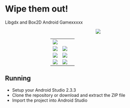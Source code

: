 # Wipe them out!
Libgdx and Box2D Android Gamexxxxx

<P style="margin-left: 150px"/>
<img style="margin-left: 150px!important" src="https://user-images.githubusercontent.com/9197974/43360272-5001941e-9289-11e8-962b-3a4e67cd57d7.png"/>


<table style="border-color:red" >
    <tbody>
        <tr>
            <td colspan="2">
                <img src="https://user-images.githubusercontent.com/9197974/43360272-5001941e-9289-11e8-962b-3a4e67cd57d7.png"/>
            </td>
        </tr>
        <tr>
            <td align="center">
                <img src="https://user-images.githubusercontent.com/9197974/43360603-c2b233c4-928e-11e8-8350-ee0dfc08bb7d.png"/>
            </td>
            <td align="center">
                <img src="https://user-images.githubusercontent.com/9197974/43360604-c2d65c7c-928e-11e8-8593-0de873ba45e8.png"/>
            <td>                
        </tr>
        <tr>
            <td align="center">
                <img src="https://user-images.githubusercontent.com/9197974/43360605-c2faf28a-928e-11e8-9a6b-5de2b46887ad.png"/>
            </td>
            <td align="center">
                <img src="https://user-images.githubusercontent.com/9197974/43360606-c32160aa-928e-11e8-9ff3-afd223783fb1.png"/>
            <td>                
        </tr>
        <tr>
            <td align="center">
                <img src="https://user-images.githubusercontent.com/9197974/43360607-c34f9d3a-928e-11e8-98ff-2d5d131b3892.png"/>
            </td>
            <td align="center">
                <img src="https://user-images.githubusercontent.com/9197974/43360608-c3756d26-928e-11e8-8981-c52c04f97982.png"/>
            <td>                
        </tr>
    </tbody>
</table> 


<h2>Running</h2>
<ul>
  <li>Setup your Android Studio 2.3.3</li>
  <li>Clone the repository or download and extract the ZIP file</li>
  <li>Import the project into Android Studio</li>
</ul>
